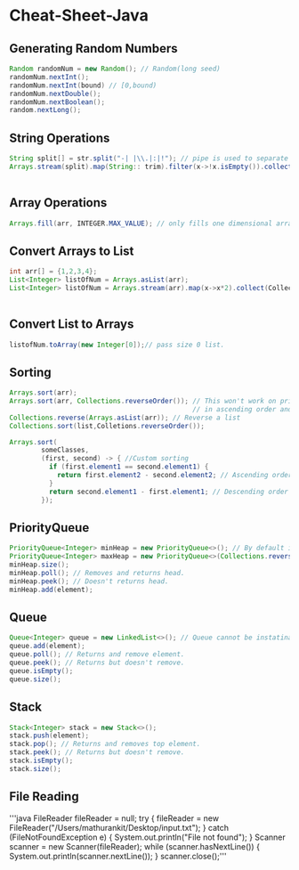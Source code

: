 # Cheat-Sheet-Java

Generating Random Numbers
------------
```java
Random randomNum = new Random(); // Random(long seed)
randomNum.nextInt();
randomNum.nextInt(bound) // [0,bound)
randomNum.nextDouble();
randomNum.nextBoolean();
random.nextLong();
```


String Operations
------------------
```java
String split[] = str.split("-| |\\.|:|!"); // pipe is used to separate regex, escaping fullstop(\\.) also.
Arrays.stream(split).map(String:: trim).filter(x->!x.isEmpty()).collect(Collectors.toList()); // Collecting non 
                                                                                        // empty string as list.
```

Array Operations
------------------
```java
Arrays.fill(arr, INTEGER.MAX_VALUE); // only fills one dimensional arrays.
```

Convert Arrays to List
-----------------------
```java
int arr[] = {1,2,3,4};
List<Integer> listOfNum = Arrays.asList(arr); 
List<Integer> listOfNum = Arrays.stream(arr).map(x->x*2).collect(Collectors.toList()); //Transform 
                                                                             // and convert to List.
```

Convert List to Arrays
----------------------
```java
listofNum.toArray(new Integer[0]);// pass size 0 list.
```

Sorting
-------------------------------------------------
```java
Arrays.sort(arr);
Arrays.sort(arr, Collections.reverseOrder()); // This won't work on primitve arrays, for them sort 
                                              // in ascending order and then reverse.
Collections.reverse(Arrays.asList(arr)); // Reverse a list
Collections.sort(list,Colletions.reverseOrder());

Arrays.sort(
        someClasses,
        (first, second) -> { //Custom sorting
          if (first.element1 == second.element1) {
            return first.element2 - second.element2; // Ascending order
          }
          return second.element1 - first.element1; // Descending order
        });
```

PriorityQueue
--------------------------------------------------
```java
PriorityQueue<Integer> minHeap = new PriorityQueue<>(); // By default its minHeap.
PriorityQueue<Integer> maxHeap = new PriorityQueue<>(Collections.reverseOrder());
minHeap.size();
minHeap.poll(); // Removes and returns head.
minHeap.peek(); // Doesn't returns head.
minHeap.add(element);
```

Queue
--------------------------------------------------
```java
Queue<Integer> queue = new LinkedList<>(); // Queue cannot be instatinated, its an abstract class.
queue.add(element);
queue.poll(); // Returns and remove element.
queue.peek(); // Returns but doesn't remove.
queue.isEmpty();
queue.size();
```

Stack
-----------------------------------
```java
Stack<Integer> stack = new Stack<>();
stack.push(element);
stack.pop(); // Returns and removes top element.
stack.peek(); // Returns but doesn't remove.
stack.isEmpty();
stack.size();
```

File Reading 
----------------------------------
'''java
 FileReader fileReader = null;
        try {
            fileReader = new FileReader("/Users/mathurankit/Desktop/input.txt");
        } catch (FileNotFoundException e) {
            System.out.println("File not found");
        }
        Scanner scanner = new Scanner(fileReader);
        while (scanner.hasNextLine()) {
            System.out.println(scanner.nextLine());
        }
        scanner.close();'''
